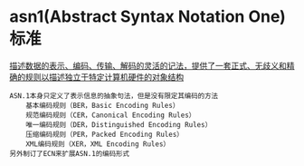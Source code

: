 # asn1(Abstract Syntax Notation One) 标准

[描述数据的表示、编码、传输、解码的灵活的记法，提供了一套正式、无歧义和精确的规则以描述独立于特定计算机硬件的对象结构](https://zh.wikipedia.org/wiki/ASN.1)

    ASN.1本身只定义了表示信息的抽象句法，但是没有限定其编码的方法
        基本编码规则（BER，Basic Encoding Rules）
        规范编码规则（CER，Canonical Encoding Rules）
        唯一编码规则（DER，Distinguished Encoding Rules）
        压缩编码规则（PER，Packed Encoding Rules）
        XML编码规则（XER，XML Encoding Rules）
    另外制订了ECN来扩展ASN.1的编码形式
